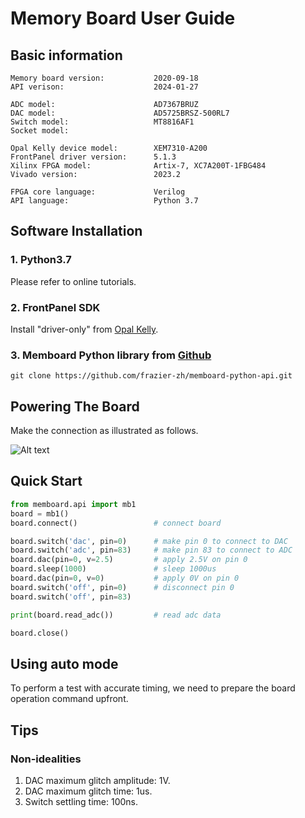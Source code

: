 # Memory Board User Guide

## Basic information

    Memory board version:           2020-09-18
    API verison:                    2024-01-27
    
    ADC model:                      AD7367BRUZ
    DAC model:                      AD5725BRSZ-500RL7
    Switch model:                   MT8816AF1
    Socket model:                   

    Opal Kelly device model:        XEM7310-A200
    FrontPanel driver version:      5.1.3
    Xilinx FPGA model:              Artix-7, XC7A200T-1FBG484
    Vivado version:                 2023.2

    FPGA core language:             Verilog
    API language:                   Python 3.7

## Software Installation

### 1. Python3.7

Please refer to online tutorials.

### 2. **FrontPanel** SDK

Install "driver-only" from [Opal Kelly](https://pins.opalkelly.com/downloads).

### 3. **Memboard** Python library from [Github](https://github.com/frazier-zh/memboard-python-api/archive/refs/heads/master.zip)

```
git clone https://github.com/frazier-zh/memboard-python-api.git
```

## Powering The Board

Make the connection as illustrated as follows.

![Alt text](img/power_connection.png)

## Quick Start

```Python
from memboard.api import mb1
board = mb1()
board.connect()                 # connect board

board.switch('dac', pin=0)      # make pin 0 to connect to DAC
board.switch('adc', pin=83)     # make pin 83 to connect to ADC
board.dac(pin=0, v=2.5)         # apply 2.5V on pin 0
board.sleep(1000)               # sleep 1000us
board.dac(pin=0, v=0)           # apply 0V on pin 0
board.switch('off', pin=0)      # disconnect pin 0
board.switch('off', pin=83)

print(board.read_adc())         # read adc data

board.close()
```

## Using auto mode

To perform a test with accurate timing, we need to prepare the board operation command upfront.

## Tips

### Non-idealities

1. DAC maximum glitch amplitude: 1V.
2. DAC maximum glitch time: 1us.
3. Switch settling time: 100ns.

